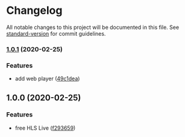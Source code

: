 # Changelog

All notable changes to this project will be documented in this file. See [standard-version](https://github.com/conventional-changelog/standard-version) for commit guidelines.

### [1.0.1](https://github.com/sxzz/free-hls-live/compare/v1.0.0...v1.0.1) (2020-02-25)


### Features

* add web player ([49c1dea](https://github.com/sxzz/free-hls-live/commit/49c1dea3cea8d6cb50943aff33b46447c13d73ab))

## 1.0.0 (2020-02-25)


### Features

* free HLS Live ([f293659](https://github.com/sxzz/free-hls-live/commit/f293659fa09033500f599dc9a1ec6e3c852e4494))
